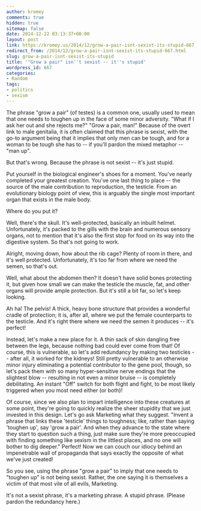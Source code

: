 ```yaml
---
author: kromey
comments: true
hidden: true
sitemap: false
date: 2014-12-22 03:13:37+00:00
layout: post
link: https://kromey.us/2014/12/grow-a-pair-isnt-sexist-its-stupid-667.html
redirect_from: /2014/12/grow-a-pair-isnt-sexist-its-stupid-667.html
slug: grow-a-pair-isnt-sexist-its-stupid
title: '"Grow a pair" isn''t sexist -- it''s stupid'
wordpress_id: 667
categories:
- Random
tags:
- politics
- sexism
---
```


The phrase "grow a pair" (of testes) is a common one, usually used to mean that one needs to toughen up in the face of some minor adversity. "What if I ask her out and she rejects me?" "Grow a pair, man!" Because of the overt link to male genitalia, it is often claimed that this phrase is sexist, with the go-to argument being that it implies that only men can be tough, and for a woman to be tough she has to -- if you'll pardon the mixed metaphor -- "man up".

But that's wrong. Because the phrase is not sexist -- it's just stupid.

Put yourself in the biological engineer's shoes for a moment. You've nearly completed your greatest creation. You've one last thing to place -- the source of the male contribution to reproduction, the testicle. From an evolutionary biology point of view, this is arguably the single most important organ that exists in the male body.

Where do you put it?

Well, there's the skull. It's well-protected, basically an inbuilt helmet. Unfortunately, it's packed to the gills with the brain and numerous sensory organs, not to mention that it's also the first stop for food on its way into the digestive system. So that's not going to work.

Alright, moving down, how about the rib cage? Plenty of room in there, and it's well protected. Unfortunately, it's too far from where we need the semen, so that's out.

Well, what about the abdomen then? It doesn't have solid bones protecting it, but given how small we can make the testicle the muscle, fat, and other organs will provide ample protection. But it's still a bit far, so let's keep looking.

Ah ha! The pelvis! A thick, heavy bone structure that provides a wonderful cradle of protection; it is, after all, where we put the female counterparts to the testicle. And it's right there where we need the semen it produces -- it's perfect!

Instead, let's make a new place for it. A thin sack of skin dangling free between the legs, because nothing bad could ever come from that! Of course, this is vulnerable, so let's add redundancy by making two testicles -- after all, it worked for the kidneys! Still pretty vulnerable to an otherwise minor injury eliminating a potential contributor to the gene pool, though, so let's pack them with so many hyper-sensitive nerve endings that the slightest blow -- resulting in not even a minor bruise -- is completely debilitating. An instant "Off" switch for both flight and fight, to be most likely triggered when you most need either (or both)!

Of course, since we also plan to impart intelligence into these creatures at some point, they're going to quickly realize the sheer stupidity that we just invested in this design. Let's go ask Marketing what they suggest. "Invent a phrase that links these 'testicle' things to toughness; like, rather than saying 'toughen up', say 'grow a pair'. And when they advance to the state where they start to question such a thing, just make sure they're more preoccupied with finding something like sexism in the littlest places, and no one will bother to dig deeper." Perfect! Now we can couch our idiocy behind an impenetrable wall of propaganda that says exactly the opposite of what we've just created!


So you see, using the phrase "grow a pair" to imply that one needs to "toughen up" is not being sexist. Rather, the one saying it is themselves a victim of that most vile of all evils, Marketing.

It's not a sexist phrase, it's a marketing phrase. A stupid phrase. (Please pardon the redundancy here.)

